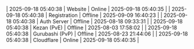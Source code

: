 | 2025-09-18 05:40:38 | Website | Online | 2025-09-18 05:40:35 |
| 2025-09-18 05:40:38 | Registration | Offline | 2025-09-09 16:40:23 |
| 2025-09-18 05:40:38 | Auth Server | Offline | 2025-08-18 09:33:31 |
| 2025-09-18 05:40:38 | Kezan (PvE) | Offline | 2025-08-03 17:58:02 |
| 2025-09-18 05:40:38 | Gurubashi (PvP) | Offline | 2025-08-23 21:44:06 |
| 2025-09-18 05:40:38 | Cloudflare | Online | 2025-09-18 05:40:35 |
